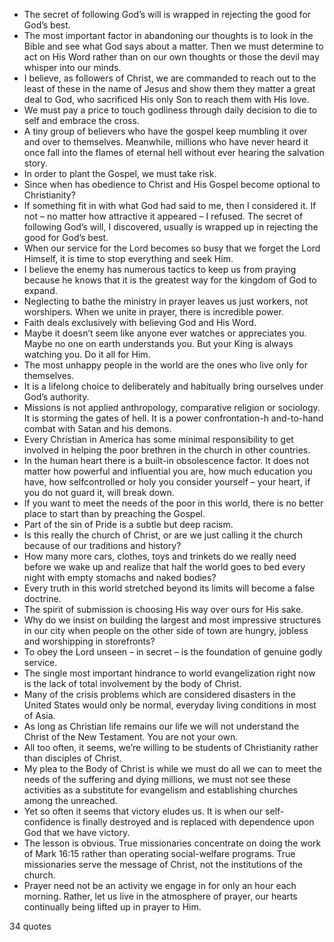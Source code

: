  - The secret of following God’s will is wrapped in rejecting the good for God’s best.
 - The most important factor in abandoning our thoughts is to look in the Bible and see what God says about a matter. Then we must determine to act on His Word rather than on our own thoughts or those the devil may whisper into our minds.
 - I believe, as followers of Christ, we are commanded to reach out to the least of these in the name of Jesus and show them they matter a great deal to God, who sacrificed His only Son to reach them with His love.
 - We must pay a price to touch godliness through daily decision to die to self and embrace the cross.
 - A tiny group of believers who have the gospel keep mumbling it over and over to themselves. Meanwhile, millions who have never heard it once fall into the flames of eternal hell without ever hearing the salvation story.
 - In order to plant the Gospel, we must take risk.
 - Since when has obedience to Christ and His Gospel become optional to Christianity?
 - If something fit in with what God had said to me, then I considered it. If not – no matter how attractive it appeared – I refused. The secret of following God’s will, I discovered, usually is wrapped up in rejecting the good for God’s best.
 - When our service for the Lord becomes so busy that we forget the Lord Himself, it is time to stop everything and seek Him.
 - I believe the enemy has numerous tactics to keep us from praying because he knows that it is the greatest way for the kingdom of God to expand.
 - Neglecting to bathe the ministry in prayer leaves us just workers, not worshipers. When we unite in prayer, there is incredible power.
 - Faith deals exclusively with believing God and His Word.
 - Maybe it doesn’t seem like anyone ever watches or appreciates you. Maybe no one on earth understands you. But your King is always watching you. Do it all for Him.
 - The most unhappy people in the world are the ones who live only for themselves.
 - It is a lifelong choice to deliberately and habitually bring ourselves under God’s authority.
 - Missions is not applied anthropology, comparative religion or sociology. It is storming the gates of hell. It is a power confrontation-h and-to-hand combat with Satan and his demons.
 - Every Christian in America has some minimal responsibility to get involved in helping the poor brethren in the church in other countries.
 - In the human heart there is a built-in obsolescence factor. It does not matter how powerful and influential you are, how much education you have, how selfcontrolled or holy you consider yourself – your heart, if you do not guard it, will break down.
 - If you want to meet the needs of the poor in this world, there is no better place to start than by preaching the Gospel.
 - Part of the sin of Pride is a subtle but deep racism.
 - Is this really the church of Christ, or are we just calling it the church because of our traditions and history?
 - How many more cars, clothes, toys and trinkets do we really need before we wake up and realize that half the world goes to bed every night with empty stomachs and naked bodies?
 - Every truth in this world stretched beyond its limits will become a false doctrine.
 - The spirit of submission is choosing His way over ours for His sake.
 - Why do we insist on building the largest and most impressive structures in our city when people on the other side of town are hungry, jobless and worshipping in storefronts?
 - To obey the Lord unseen – in secret – is the foundation of genuine godly service.
 - The single most important hindrance to world evangelization right now is the lack of total involvement by the body of Christ.
 - Many of the crisis problems which are considered disasters in the United States would only be normal, everyday living conditions in most of Asia.
 - As long as Christian life remains our life we will not understand the Christ of the New Testament. You are not your own.
 - All too often, it seems, we’re willing to be students of Christianity rather than disciples of Christ.
 - My plea to the Body of Christ is while we must do all we can to meet the needs of the suffering and dying millions, we must not see these activities as a substitute for evangelism and establishing churches among the unreached.
 - Yet so often it seems that victory eludes us. It is when our self-confidence is finally destroyed and is replaced with dependence upon God that we have victory.
 - The lesson is obvious. True missionaries concentrate on doing the work of Mark 16:15 rather than operating social-welfare programs. True missionaries serve the message of Christ, not the institutions of the church.
 - Prayer need not be an activity we engage in for only an hour each morning. Rather, let us live in the atmosphere of prayer, our hearts continually being lifted up in prayer to Him.

34 quotes